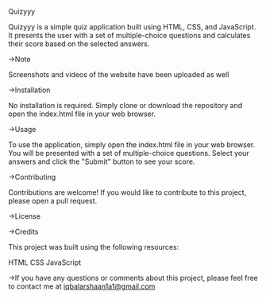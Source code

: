 Quizyyy

Quizyyy is a simple quiz application built using HTML, CSS, and JavaScript. It presents the user with a set of multiple-choice questions and calculates their score based on the selected answers.

→Note

Screenshots and videos of the website have been uploaded as well

→Installation

No installation is required. Simply clone or download the repository and open the index.html file in your web browser.

→Usage

To use the application, simply open the index.html file in your web browser. You will be presented with a set of multiple-choice questions. Select your answers and click the "Submit" button to see your score.

→Contributing

Contributions are welcome! If you would like to contribute to this project, please open a pull request.

→License


→Credits

This project was built using the following resources:

HTML
CSS
JavaScript

→If you have any questions or comments about this project, please feel free to contact me at
iqbalarshaan1a1@gmail.com  
